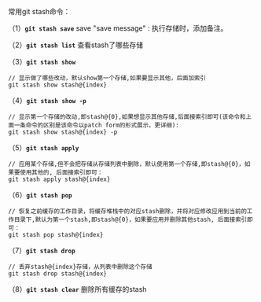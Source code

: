常用git stash命令：

（1）**`git stash save`**
save "save message" : 执行存储时，添加备注。

（2）**`git stash list`**
查看stash了哪些存储

（3）**`git stash show`**
```JS
// 显示做了哪些改动，默认show第一个存储,如果要显示其他，后面加索引
git stash show stash@{index}
```

（4）**`git stash show -p`**
```JS
// 显示第一个存储的改动,即stash@{0},如果想显示其他存储,后面接索引即可(该命令和上面一条命令的区别是该命令以patch form的形式展示，更详细):
git stash show stash@{index} -p
```

（5）**`git stash apply`**
```JS
// 应用某个存储,但不会把存储从存储列表中删除，默认使用第一个存储,即stash@{0}，如果要使用其他的, 后面接索引即可：
git stash apply stash@{index} 
```

（6）**`git stash pop`**
```JS
// 恢复之前缓存的工作目录，将缓存堆栈中的对应stash删除，并将对应修改应用到当前的工作目录下,默认为第一个stash,即stash@{0}，如果要应用并删除其他stash, 后面接索引即可：
git stash pop stash@{index}
```

（7）**`git stash drop`**
```JS
// 丢弃stash@{index}存储，从列表中删除这个存储
git stash drop stash@{index}
```

（8）**`git stash clear`**
删除所有缓存的stash